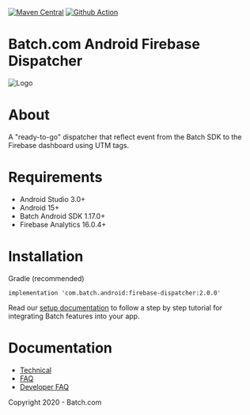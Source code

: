 [![Maven Central](https://maven-badges.herokuapp.com/maven-central/com.batch.android/firebase-dispatcher/badge.svg)](https://maven-badges.herokuapp.com/maven-central/com.batch.android/firebase-dispatcher)
[![Github Action](https://github.com/BatchLabs/android-firebase-dispatcher/workflows/Android%20CI/badge.svg)](https://github.com/BatchLabs/android-firebase-dispatcher/actions?query=workflow%3A%22Android+CI%22)

Batch.com Android Firebase Dispatcher
==================

![Logo](https://static.batch.com/documentation/Readmes/logo_batch_full_178.png)

# About

A "ready-to-go" dispatcher that reflect event from the Batch SDK to the Firebase dashboard using UTM tags.

# Requirements
 - Android Studio 3.0+
 - Android 15+
 - Batch Android SDK 1.17.0+
 - Firebase Analytics 16.0.4+

# Installation
Gradle (recommended)

```
implementation 'com.batch.android:firebase-dispatcher:2.0.0'
```

Read our [setup documentation](https://doc.batch.com/) to follow a step by step tutorial for integrating Batch features into your app.

# Documentation

 - [Technical](https://batch.com/doc)
 - [FAQ](https://batch.com/doc/faq/general.html)
 - [Developer FAQ](https://batch.com/developers)

Copyright 2020 - Batch.com